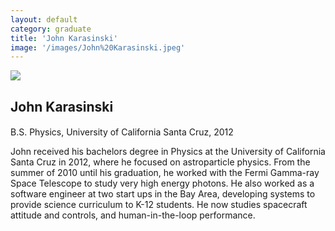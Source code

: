 ```yaml
---
layout: default
category: graduate
title: 'John Karasinski'
image: '/images/John%20Karasinski.jpeg'
---
```


<img src="{{ page.image }}">

<h2 class="team-title">John Karasinski</h2>
<h4 class="team-position"></h4>
<p>B.S. Physics, University of California Santa Cruz, 2012</p>
<p>John received his bachelors degree in Physics at the University of California Santa Cruz in 2012, where he focused on astroparticle physics. From the summer of 2010 until his graduation, he worked with the Fermi Gamma-ray Space Telescope to study very high energy photons. He also worked as a software engineer at two start ups in the Bay Area, developing systems to provide science curriculum to K-12 students. He now studies spacecraft attitude and controls, and human-in-the-loop performance.</p>
<ul class="team-member-other-info"></ul>
